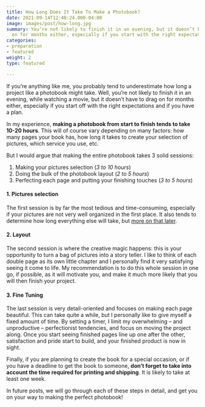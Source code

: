 ```yaml
---
title: How Long Does It Take To Make a Photobook?
date: 2021-09-14T12:40:24.000-04:00
image: images/post/how-long.jpg
summary: You’re not likely to finish it in an evening, but it doesn’t have to drag
  on for months either, especially if you start with the right expectations.
categories:
- preparation
- featured
weight: 2
type: featured

---
```

If you’re anything like me, you probably tend to underestimate how long a project
like a photobook might take. Well, you’re not likely to finish it in an evening,
while watching a movie, but it doesn’t have to drag on for months either, especially
if you start off with the right expectations and if you have a plan.

In my experience, **making a photobook from start to finish tends to take 10-20 hours**.
This will of course vary depending on many factors: how many pages your book has, how
long it takes to create your selection of pictures, which service you use, etc.

But I would argue that making the entire photobook takes 3 solid sessions:

1. Making your pictures selection (_3 to 10 hours_)
2. Doing the bulk of the photobook layout (_2 to 5 hours_)
3. Perfecting each page and putting your finishing touches (_3 to 5 hours_)

#### 1. Pictures selection

The first session is by far the most tedious and time-consuming, especially if your
pictures are not very well organized in the first place. It also tends to determine
how long everything else will take, but
[more on that later](/post/photo-selection).

#### 2. Layout

The second session is where the creative magic happens: this is your opportunity to
turn a bag of pictures into a story teller. I like to think of each double page as
its own little chapter and I personally find it very satisfying seeing it come to life.
My recommendation is to do this whole session in one go, if possible, as it will
motivate you, and make it much more likely that you will then finish your project.

#### 3. Fine Tuning

The last session is very detail-oriented and focuses on making each page beautiful.
This can take quite a while, but I personally like to give myself a fixed amount of
time. By setting a timer, I limit my overwhelming – and unproductive – perfectionist
tendencies, and focus on moving the project along. Once you start seeing finished
pages line up one after the other, satisfaction and pride start to build, and your
finished product is now in sight.

Finally, if you are planning to create the book for a special occasion, or if you have
a deadline to get the book to someone, **don’t forget to take into account the time
required for printing and shipping**. It is likely to take at least one week.

In future posts, we will go through each of these steps in detail, and get you on
your way to making the perfect photobook!